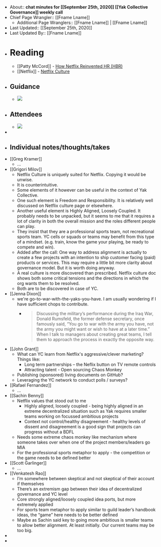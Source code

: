 - About:: __chat minutes for [[September 25th, 2020]] [[Yak Collective Governance]] weekly call__
- Chief Page Wrangler:: [[Fname Lname]]
    - Additional Page Wranglers:: [[Fname Lname]] | [[Fname Lname]] 
- Last Updated:: [[September 25th, 2020]]
- Last Updated By:: [[Fname Lname]]
- # Reading
    - [[Patty McCord]] - [How Netflix Reinvented HR (HBR)](https://hbr.org/2014/01/how-netflix-reinvented-hr)
    - [[Netflix]] - [Netflix Culture](https://jobs.netflix.com/culture)
- ## Guidance
    - ![](https://firebasestorage.googleapis.com/v0/b/firescript-577a2.appspot.com/o/imgs%2Fapp%2FArtOfGig%2FxyH-t-TTAZ.png?alt=media&token=0359b7ac-b063-413a-b771-49f39ac089f7)
- ## Attendees
    - ![](https://firebasestorage.googleapis.com/v0/b/firescript-577a2.appspot.com/o/imgs%2Fapp%2FArtOfGig%2FmOoy5Trh29.png?alt=media&token=8ff4c626-a89e-4722-a387-35544dc53dad)
- 
- ## Individual notes/thoughts/takes
- [[Greg Kramer]]
    - ...
- [[Grigori Milov]]
    - Netflix Culture is uniquely suited for Netflix. Copying it would be unwise.
    - It is counterintuitive.
    - Some elements of it however can be useful in the context of Yak Collective.
    - One such element is Freedom and Responsibility. It is relatively well discussed on Netflix culture page or elsewhere.
    - Another useful element is Highly Aligned, Loosely Coupled. It probably needs to be unpacked, but it seems to me that it requires a lot of clarity in both the overall mission and the roles different people can play.
    - They insist that they are a professional sports team, not recreational sports team. YC cells or squads or teams may benefit from this type of a mindset. (e.g. train, know the game your playing, be ready to compete and win).
    - Added after the call: One way to address alignment is actually to create a few projects with an intention to ship customer facing (paid) products or services. This may require a little bit more clarity about governance model. But it is worth doing anyway.
    - A real culture is more discovered than prescribed. Netflix culture doc shows both some critical tensions and the directions in which the org wants them to be resolved. 
    - Both are to be discovered in case of YC. 
- [[Jenna Dixon]]
    - we're go-to-war-with-the-yaks-you-have. I am usually wondering if I have sufficient chops to contribute.
        - > Discussing the military’s performance during the Iraq War, Donald Rumsfeld, the former defense secretary, once famously said, “You go to war with the army you have, not the army you might want or wish to have at a later time.” When I talk to managers about creating great teams, I tell them to approach the process in exactly the opposite way.
- [[John Grant]]
    - What can YC learn from Netflix's aggressive/clever marketing?
Things like:
        - Long term partnerships – the Neflix button on TV remote controls
        - Attracting talent - Open sourcing Chaos Monkey
    - Publishing (sponsored) living documents on GitHub?
    - Leveraging the YC network to conduct polls / surveys?
- [[Rafael Fernandez]]
    - ...
- [[Sachin Benny]]
    - Netflix values that stood out to me
        - Highly aligned, loosely coupled - being highly aligned in an extreme decentralized situation such as Yak requires smaller teams working on focussed ambitious projects 
        - Context not control/healthy disagreement - healthy levels of dissent and disagreement is a good sign that projects can progress without a BDFL
    - Needs some extreme chaos monkey like mechanism where someone takes over when one of the project members/leaders go MIA
    - For the professional sports metaphor to apply - the competition or the game needs to be defined better 
- [[Scott Garlinger]]
    - ...
- [[Venkatesh Rao]]
    - I’m somewhere between skeptical and not skeptical of their account if themselves
    - There’s an extremism gap between their idea of decentralized governance and YC level
    - Core strongly aligned/loosely coupled idea ports, but more extremely applied
    - For sports team metaphor to apply similar to guild leader’s handbook ideas, the “game” here needs to be better defined
    - Maybe as Sachin said key to going more ambitious is smaller teams to allow better alignment. At least initially. Our current teams may be too big.
- 
- 
